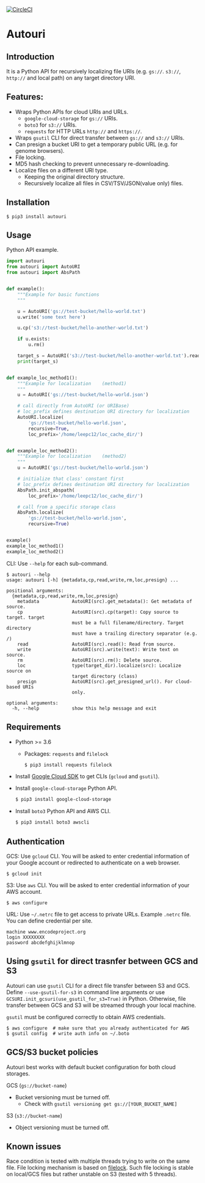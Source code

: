 [![CircleCI](https://circleci.com/gh/ENCODE-DCC/autouri.svg?style=svg)](https://circleci.com/gh/ENCODE-DCC/autouri)

# Autouri

## Introduction

It is a Python API for recursively localizing file URIs (e.g. `gs://`. `s3://`, `http://` and local path) on any target directory URI.

## Features:

- Wraps Python APIs for cloud URIs and URLs.
    - `google-cloud-storage` for `gs://` URIs.
    - `boto3` for `s3://` URIs.
    - `requests` for HTTP URLs `http://` and `https://`.
- Wraps `gsutil` CLI for direct transfer between `gs://` and `s3://` URIs.
- Can presign a bucket URI to get a temporary public URL (e.g. for genome browsers).
- File locking.
- MD5 hash checking to prevent unnecessary re-downloading.
- Localize files on a different URI type.
    - Keeping the original directory structure.
    - Recursively localize all files in CSV/TSV/JSON(value only) files.

## Installation

```
$ pip3 install autouri
```

## Usage

Python API example.
```python
import autouri
from autouri import AutoURI
from autouri import AbsPath


def example():
    """Example for basic functions
    """

    u = AutoURI('gs://test-bucket/hello-world.txt')
    u.write('some text here')

    u.cp('s3://test-bucket/hello-another-world.txt')

    if u.exists:
        u.rm()

    target_s = AutoURI('s3://test-bucket/hello-another-world.txt').read()
    print(target_s)


def example_loc_method1():
    """Example for localization    (method1)
    """
    u = AutoURI('gs://test-bucket/hello-world.json')

    # call directly from AutoURI (or URIBase)
    # loc_prefix defines destination URI directory for localization
    AutoURI.localize(
        'gs://test-bucket/hello-world.json',
        recursive=True,
        loc_prefix='/home/leepc12/loc_cache_dir/')


def example_loc_method2():
    """Example for localization    (method2)
    """
    u = AutoURI('gs://test-bucket/hello-world.json')

    # initialize that class' constant first
    # loc_prefix defines destination URI directory for localization
    AbsPath.init_abspath(
        loc_prefix='/home/leepc12/loc_cache_dir/')

    # call from a specific storage class
    AbsPath.localize(
        'gs://test-bucket/hello-world.json',
        recursive=True)


example()
example_loc_method1()
example_loc_method2()

```

CLI: Use `--help` for each sub-command.
```
$ autouri --help
usage: autouri [-h] {metadata,cp,read,write,rm,loc,presign} ...

positional arguments:
  {metadata,cp,read,write,rm,loc,presign}
    metadata            AutoURI(src).get_metadata(): Get metadata of source.
    cp                  AutoURI(src).cp(target): Copy source to target. target
                        must be a full filename/directory. Target directory
                        must have a trailing directory separator (e.g. /)
    read                AutoURI(src).read(): Read from source.
    write               AutoURI(src).write(text): Write text on source.
    rm                  AutoURI(src).rm(): Delete source.
    loc                 type(target_dir).localize(src): Localize source on
                        target directory (class)
    presign             AutoURI(src).get_presigned_url(). For cloud-based URIs
                        only.

optional arguments:
  -h, --help            show this help message and exit
```

## Requirements

- Python >= 3.6
    - Packages: `requests` and `filelock`
        ```bash
        $ pip3 install requests filelock
        ```

- Install [Google Cloud SDK](https://cloud.google.com/sdk/docs/quickstarts) to get CLIs (`gcloud` and `gsutil`).

- Install `google-cloud-storage` Python API.
    ```bash
    $ pip3 install google-cloud-storage
    ```

- Install `boto3` Python API and AWS CLI.
    ```bash
    $ pip3 install boto3 awscli
    ```


## Authentication

GCS: Use `gcloud` CLI. You will be asked to enter credential information of your Google account or redirected to authenticate on a web browser.
```
$ gcloud init
```

S3: Use `aws` CLI. You will be asked to enter credential information of your AWS account.
```
$ aws configure
```

URL: Use `~/.netrc` file to get access to private URLs. Example `.netrc` file. You can define credential per site.
```
machine www.encodeproject.org
login XXXXXXXX
password abcdefghijklmnop         
```

## Using `gsutil` for direct trasnfer between GCS and S3

Autouri can use `gsutil` CLI for a direct file transfer between S3 and GCS. Define `--use-gsutil-for-s3` in command line arguments or use `GCSURI.init_gcsuri(use_gsutil_for_s3=True)` in Python. Otherwise, file transfer between GCS and S3 will be streamed through your local machine.

`gsutil` must be configured correctly to obtain AWS credentials.
```
$ aws configure  # make sure that you already authenticated for AWS
$ gsutil config  # write auth info on ~/.boto
```

## GCS/S3 bucket policies

Autouri best works with default bucket configuration for both cloud storages.

GCS (`gs://bucket-name`)
  - Bucket versioning must be turned off.
    - Check with `gsutil versioning get gs://[YOUR_BUCKET_NAME]`

S3 (`s3://bucket-name`)
  - Object versioning must be turned off.


## Known issues

Race condition is tested with multiple threads trying to write on the same file. File locking mechanism is based on [filelock](https://github.com/benediktschmitt/py-filelock). Such file locking is stable on local/GCS files but rather unstable on S3 (tested with 5 threads).
